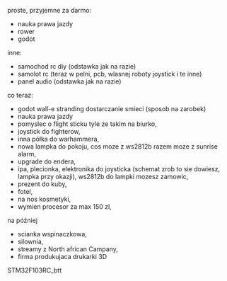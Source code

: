 proste, przyjemne za darmo:
- nauka prawa jazdy
- rower 
- godot

inne:
- samochod rc diy (odstawka jak na razie)
- samolot rc (teraz w pelni, pcb, wlasnej roboty joystick i te inne)
- panel audio (odstawka jak na razie)


co teraz:
- godot wall-e stranding dostarczanie smieci (sposob na zarobek)
- nauka prawa jazdy 
- pomyslec o flight sticku tyle ze takim na biurko,
- joystick do fighterow,
- inna półka do warhammera,
- nowa lampka do pokoju, cos moze z ws2812b razem moze z sunrise alarm,
- upgrade do endera,
- ipa, plecionka, elektronika do joysticka (schemat zrob to sie dowiesz, lampka przy okazji), ws2812b do lampki mozesz zamowic,
- prezent do kuby,
- fotel,
- na nos kosmetyki,
- wymien procesor za max 150 zl,

na później
- scianka wspinaczkowa,
- silownia,
- streamy z North african Campany,
- firma produkujaca drukarki 3D

STM32F103RC_btt